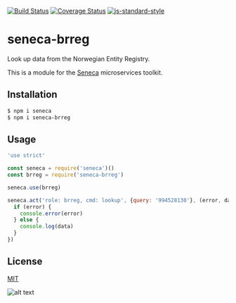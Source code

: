 [![Build Status](https://travis-ci.org/zrrrzzt/seneca-brreg.svg?branch=master)](https://travis-ci.org/zrrrzzt/seneca-brreg)
[![Coverage Status](https://coveralls.io/repos/zrrrzzt/seneca-brreg/badge.svg?branch=master&service=github)](https://coveralls.io/github/zrrrzzt/seneca-brreg?branch=master)
[![js-standard-style](https://img.shields.io/badge/code%20style-standard-brightgreen.svg?style=flat)](https://github.com/feross/standard)

# seneca-brreg

Look up data from the Norwegian Entity Registry.

This is a module for the [Seneca](http://senecajs.org) microservices toolkit.

## Installation

```bash
$ npm i seneca
$ npm i seneca-brreg
```

## Usage

```JavaScript
'use strict'

const seneca = require('seneca')()
const brreg = require('seneca-brreg')

seneca.use(brreg)

seneca.act('role: brreg, cmd: lookup', {query: '994528130'}, (error, data) => {
  if (error) {
    console.error(error)
  } else {
    console.log(data)
  }
})
```

## License

[MIT](LICENSE)

![alt text](https://robots.kebabstudios.party/seneca-brreg.png "Robohash image of seneca-brreg")